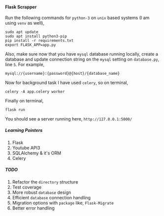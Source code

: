 #### Flask Scrapper

Run the following commands for `python-3` on `unix` based systems (I am using `venv` as well),

    sudo apt update
    sudo apt install python3-pip
    pip install -r requirements.txt
    export FLASK_APP=app.py
    
Also, make sure now that you have `mysql` database running locally,
create a database and update connection string on the `mysql` setting on `database.py`, line `5`. For example,
    
    mysql://{username}:{password}@{host}/{database_name} 

Now for background task I have used `celery`, so on terminal,

    celery -A app.celery worker

Finally on terminal,

    flask run
    
You should see a server running here, `http://127.0.0.1:5000/`

##### Learning Pointers
1. Flask
2. Youtube API3
3. SQLAlchemy & it's ORM
4. Celery


##### TODO
1. Refactor the `directory` structure
2. Test coverage
3. More robust `database` design
4. Efficient `database` connection handling
5. Migration options with `package` like, `Flask-Migrate`
5. Better error handling
